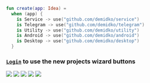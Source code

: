 ```kotlin
fun create(app: Idea) =
  when (app) {
    is Service -> use("github.com/demidko/service")
    is Telegram -> use("github.com/demidko/telegram")
    is Utility -> use("github.com/demidko/utility")
    is Android -> use("github.com/demidko/android")
    is Desktop -> use("github.com/demidko/desktop")
  }

```
### [`Login`](https://github.com/login) to use the new projects wizard buttons 
[![](https://img.shields.io/badge/service-EA7100?style=for-the-badge&logo=java)](https://github.com/demidko/service/generate) 
[![](https://img.shields.io/badge/telegram-white-smoke?style=for-the-badge&logo=telegram)](https://github.com/demidko/telegram/generate) 
[![](https://img.shields.io/badge/utility-003E54?style=for-the-badge&logo=cmake)](https://github.com/demidko/utility/generate) 
[![](https://img.shields.io/badge/android-darkgreen?style=for-the-badge&logo=android)](https://github.com/demidko/android/generate) 
[![](https://img.shields.io/badge/desktop-darkblue?style=for-the-badge&logo=kotlin)](https://github.com/demidko/desktop/generate)
